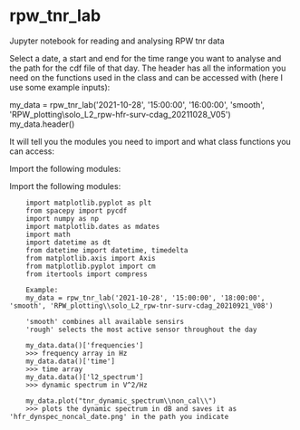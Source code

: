 # rpw_tnr_lab
Jupyter notebook for reading and analysing RPW tnr data

Select a date, a start and end for the time range you want to analyse and the path for the cdf file of that day. The header has all the information you need on the functions used in the class and can be accessed with (here I use some example inputs):

my_data = rpw_tnr_lab('2021-10-28', '15:00:00', '16:00:00', 'smooth', 'RPW_plotting\solo_L2_rpw-hfr-surv-cdag_20211028_V05') my_data.header()

It will tell you the modules you need to import and what class functions you can access:

Import the following modules:

Import the following modules:
        
        import matplotlib.pyplot as plt
        from spacepy import pycdf
        import numpy as np
        import matplotlib.dates as mdates
        import math
        import datetime as dt
        from datetime import datetime, timedelta
        from matplotlib.axis import Axis
        from matplotlib.pyplot import cm
        from itertools import compress
        
        Example:
        my_data = rpw_tnr_lab('2021-10-28', '15:00:00', '18:00:00', 'smooth', 'RPW_plotting\\solo_L2_rpw-tnr-surv-cdag_20210921_V08')
        
        'smooth' combines all available sensirs
        'rough' selects the most active sensor throughout the day
        
        my_data.data()['frequencies']
        >>> frequency array in Hz
        my_data.data()['time']
        >>> time array
        my_data.data()['l2_spectrum']
        >>> dynamic spectrum in V^2/Hz
        
        my_data.plot("tnr_dynamic_spectrum\\non_cal\\")
        >>> plots the dynamic spectrum in dB and saves it as 'hfr_dynspec_noncal_date.png' in the path you indicate
